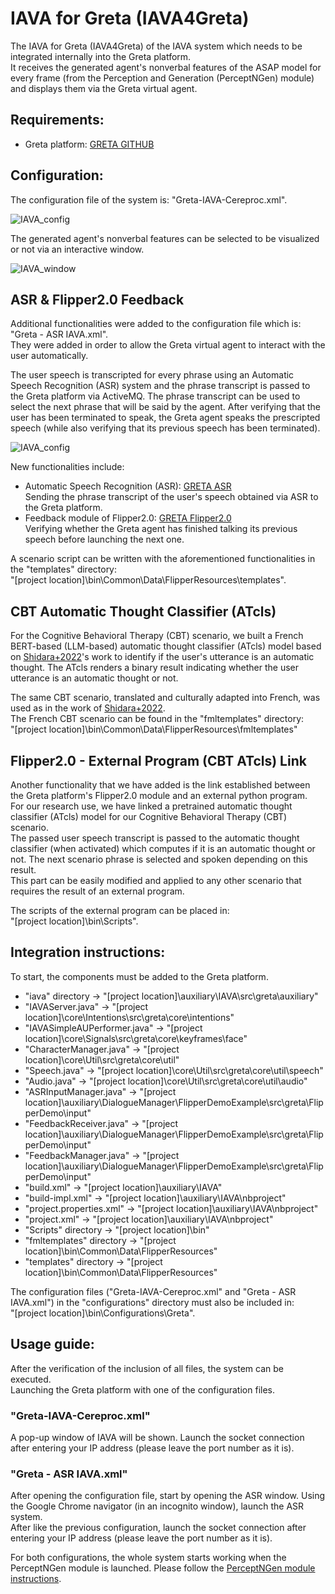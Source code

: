 # IAVA for Greta (IAVA4Greta)

The IAVA for Greta (IAVA4Greta) of the IAVA system which needs to be integrated internally into the Greta platform.\
It receives the generated agent's nonverbal features of the ASAP model for every frame (from the Perception and Generation (PerceptNGen) module) and displays them via the Greta virtual agent.

## Requirements:
 - Greta platform: [GRETA GITHUB](https://github.com/isir/greta)

## Configuration:
The configuration file of the system is: "Greta-IAVA-Cereproc.xml".

![IAVA_config](https://user-images.githubusercontent.com/44306168/213601696-225e9a5e-6d93-46ef-a9c0-b6b182e884b8.png)

The generated agent's nonverbal features can be selected to be visualized or not via an interactive window.

![IAVA_window](https://user-images.githubusercontent.com/44306168/213602148-510a2438-47eb-4afe-b230-5b45888fa4b8.png)

## ASR & Flipper2.0 Feedback
Additional functionalities were added to the configuration file which is: "Greta - ASR IAVA.xml".\
They were added in order to allow the Greta virtual agent to interact with the user automatically.

The user speech is transcripted for every phrase using an Automatic Speech Recognition (ASR) system and the phrase transcript is passed to the Greta platform via ActiveMQ. The phrase transcript can be used to select the next phrase that will be said by the agent. After verifying that the user has been terminated to speak, the Greta agent speaks the prescripted speech (while also verifying that its previous speech has been terminated).

![IAVA_config](https://user-images.githubusercontent.com/44306168/213603260-4ef7439b-2033-4632-a066-78eb75ee2051.png)

New functionalities include:
 - Automatic Speech Recognition (ASR): [GRETA ASR](https://github.com/isir/greta/wiki/ASR-Flipper2.0-MeaningMiner-Integration-Demo)\
 Sending the phrase transcript of the user's speech obtained via ASR to the Greta platform. 
 - Feedback module of Flipper2.0: [GRETA Flipper2.0](https://github.com/isir/greta/wiki/ASR-Flipper2.0-MeaningMiner-Integration-Demo)\
 Verifying whether the Greta agent has finished talking its previous speech before launching the next one.
 
 A scenario script can be written with the aforementioned functionalities in the "templates" directory: \
 "[project location]\bin\Common\Data\FlipperResources\templates".

## CBT Automatic Thought Classifier (ATcls)
 For the Cognitive Behavioral Therapy (CBT) scenario, we built a French BERT-based (LLM-based) automatic thought classifier (ATcls) model based on [Shidara+2022](https://www.frontiersin.org/articles/10.3389/fcomp.2022.762424/full)'s work to identify if the user's utterance is an automatic thought. The ATcls renders a binary result indicating whether the user utterance is an automatic thought or not.

 The same CBT scenario, translated and culturally adapted into French, was used as in the work of [Shidara+2022](https://www.frontiersin.org/articles/10.3389/fcomp.2022.762424/full).\
 The French CBT scenario can be found in the "fmltemplates" directory: \
 "[project location]\bin\Common\Data\FlipperResources\fmltemplates"
 
## Flipper2.0 - External Program (CBT ATcls) Link
 Another functionality that we have added is the link established between the Greta platform's Flipper2.0 module and an external python program.\
 For our research use, we have linked a pretrained automatic thought classifier (ATcls) model for our Cognitive Behavioral Therapy (CBT) scenario.\
 The passed user speech transcript is passed to the automatic thought classifier (when activated) which computes if it is an automatic thought or not. The next scenario phrase is selected and spoken depending on this result.\
 This part can be easily modified and applied to any other scenario that requires the result of an external program.
 
 The scripts of the external program can be placed in: \
 "[project location]\bin\Scripts".
 
 ## Integration instructions:
To start, the components must be added to the Greta platform.
 - "iava" directory -> "[project location]\auxiliary\IAVA\src\greta\auxiliary"
 - "IAVAServer.java" -> "[project location]\core\Intentions\src\greta\core\intentions"
 - "IAVASimpleAUPerformer.java" -> "[project location]\core\Signals\src\greta\core\keyframes\face"
 - "CharacterManager.java" -> "[project location]\core\Util\src\greta\core\util"
 - "Speech.java" -> "[project location]\core\Util\src\greta\core\util\speech"
 - "Audio.java" -> "[project location]\core\Util\src\greta\core\util\audio"
 - "ASRInputManager.java" -> "[project location]\auxiliary\DialogueManager\FlipperDemoExample\src\greta\FlipperDemo\input"
 - "FeedbackReceiver.java" -> "[project location]\auxiliary\DialogueManager\FlipperDemoExample\src\greta\FlipperDemo\input"
 - "FeedbackManager.java" -> "[project location]\auxiliary\DialogueManager\FlipperDemoExample\src\greta\FlipperDemo\input"
 - "build.xml" -> "[project location]\auxiliary\IAVA" 
 - "build-impl.xml" -> "[project location]\auxiliary\IAVA\nbproject"
 - "project.properties.xml" -> "[project location]\auxiliary\IAVA\nbproject"
 - "project.xml" -> "[project location]\auxiliary\IAVA\nbproject"
 - "Scripts" directory -> "[project location]\bin"
 - "fmltemplates" directory -> "[project location]\bin\Common\Data\FlipperResources"
 - "templates" directory -> "[project location]\bin\Common\Data\FlipperResources"
 
The configuration files ("Greta-IAVA-Cereproc.xml" and "Greta - ASR IAVA.xml") in the "configurations" directory must also be included in: \
"[project location]\bin\Configurations\Greta".

## Usage guide:
After the verification of the inclusion of all files, the system can be executed.\
Launching the Greta platform with one of the configuration files.

### "Greta-IAVA-Cereproc.xml"
A pop-up window of IAVA will be shown. Launch the socket connection after entering your IP address (please leave the port number as it is).

### "Greta - ASR IAVA.xml"
After opening the configuration file, start by opening the ASR window. Using the Google Chrome navigator (in an incognito window), launch the ASR system.\
After like the previous configuration, launch the socket connection after entering your IP address (please leave the port number as it is).

For both configurations, the whole system starts working when the PerceptNGen module is launched. Please follow the [PerceptNGen module instructions](https://github.com/jieywoo/IAVA/blob/main/PerceptNGen/README.md).

